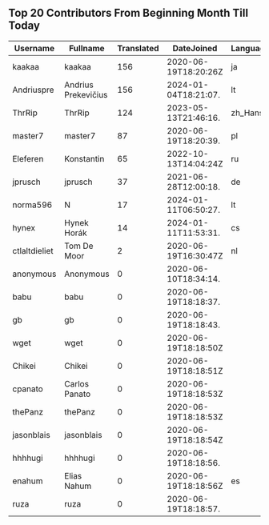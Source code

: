 ## Top 20 Contributors From Beginning Month Till Today ##
|Username|Fullname|Translated|DateJoined|Language|
|--------|--------|----------|----------|-------|
|kaakaa|kaakaa|156|2020-06-19T18:20:26Z|ja|
|Andriuspre|Andrius Prekevičius|156|2024-01-04T18:21:07.|lt|
|ThrRip|ThrRip|124|2023-05-13T21:46:16.|zh_Hans|
|master7|master7|87|2020-06-19T18:20:39.|pl|
|Eleferen|Konstantin|65|2022-10-13T14:04:24Z|ru|
|jprusch|jprusch|37|2021-06-28T12:00:18.|de|
|norma596|N|17|2024-01-11T06:50:27.|lt|
|hynex|Hynek Horák|14|2024-01-11T11:53:31.|cs|
|ctlaltdieliet|Tom De Moor|2|2020-06-19T16:30:47Z|nl|
|anonymous|Anonymous|0|2020-06-10T18:34:14.||
|babu|babu|0|2020-06-19T18:18:37.||
|gb|gb|0|2020-06-19T18:18:43.||
|wget|wget|0|2020-06-19T18:18:50Z||
|Chikei|Chikei|0|2020-06-19T18:18:51Z||
|cpanato|Carlos Panato|0|2020-06-19T18:18:53Z||
|thePanz|thePanz|0|2020-06-19T18:18:53Z||
|jasonblais|jasonblais|0|2020-06-19T18:18:54Z||
|hhhhugi|hhhhugi|0|2020-06-19T18:18:56.||
|enahum|Elias  Nahum|0|2020-06-19T18:18:56Z|es|
|ruza|ruza|0|2020-06-19T18:18:57.||
